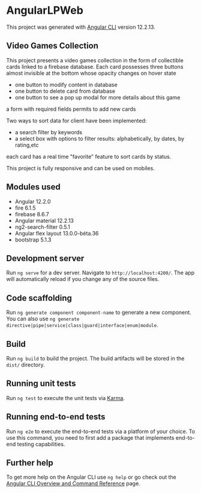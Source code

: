# AngularLPWeb

This project was generated with [Angular CLI](https://github.com/angular/angular-cli) version 12.2.13.

## Video Games Collection

This project presents a video games collection in the form of collectible cards linked to a firebase database.
Each card possesses three buttons almost invisible at the bottom whose opacity changes on hover state 

- one button to modify content in database
- one button to delete card from database
- one button to see a pop up modal for more details about this game

a form with required fields permits to add new cards

Two ways to sort data for client have been implemented:
- a search filter by keywords
- a select box with options to filter results: alphabetically, by dates, by rating,etc

each card has a real time "favorite" feature to sort cards by status.

This project is fully responsive and can be used on mobiles.

## Modules used

- Angular 12.2.0
- fire 6.1.5
- firebase 8.6.7
- Angular material 12.2.13
- ng2-search-filter 0.5.1
- Angular flex layout 13.0.0-béta.36
- bootstrap 5.1.3

## Development server

Run `ng serve` for a dev server. Navigate to `http://localhost:4200/`. The app will automatically reload if you change any of the source files.

## Code scaffolding

Run `ng generate component component-name` to generate a new component. You can also use `ng generate directive|pipe|service|class|guard|interface|enum|module`.

## Build

Run `ng build` to build the project. The build artifacts will be stored in the `dist/` directory.

## Running unit tests

Run `ng test` to execute the unit tests via [Karma](https://karma-runner.github.io).

## Running end-to-end tests

Run `ng e2e` to execute the end-to-end tests via a platform of your choice. To use this command, you need to first add a package that implements end-to-end testing capabilities.

## Further help

To get more help on the Angular CLI use `ng help` or go check out the [Angular CLI Overview and Command Reference](https://angular.io/cli) page.
